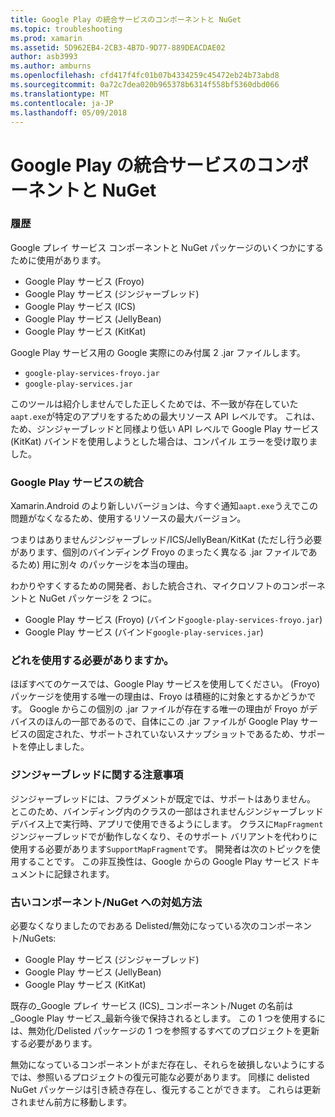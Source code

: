 ```yaml
---
title: Google Play の統合サービスのコンポーネントと NuGet
ms.topic: troubleshooting
ms.prod: xamarin
ms.assetid: 5D962EB4-2CB3-4B7D-9D77-889DEACDAE02
author: asb3993
ms.author: amburns
ms.openlocfilehash: cfd417f4fc01b07b4334259c45472eb24b73abd8
ms.sourcegitcommit: 0a72c7dea020b965378b6314f558bf5360dbd066
ms.translationtype: MT
ms.contentlocale: ja-JP
ms.lasthandoff: 05/09/2018
---
```

# <a name="unifying-google-play-services-components-and-nuget"></a>Google Play の統合サービスのコンポーネントと NuGet

### <a name="history"></a>履歴

Google プレイ サービス コンポーネントと NuGet パッケージのいくつかにするために使用があります。

-   Google Play サービス (Froyo)
-   Google Play サービス (ジンジャーブレッド)
-   Google Play サービス (ICS)
-   Google Play サービス (JellyBean)
-   Google Play サービス (KitKat)

Google Play サービス用の Google 実際にのみ付属 2 .jar ファイルします。

-   `google-play-services-froyo.jar`
-   `google-play-services.jar`

このツールは紹介しませんでした正しくためでは、不一致が存在していた`aapt.exe`が特定のアプリをするための最大リソース API レベルです。 これは、ため、ジンジャーブレッドと同様より低い API レベルで Google Play サービス (KitKat) バインドを使用しようとした場合は、コンパイル エラーを受け取りました。

### <a name="unifying-google-play-services"></a>Google Play サービスの統合

Xamarin.Android のより新しいバージョンは、今すぐ通知`aapt.exe`うえでこの問題がなくなるため、使用するリソースの最大バージョン。

つまりはありませんジンジャーブレッド/ICS/JellyBean/KitKat (ただし行う必要があります、個別のバインディング Froyo のまったく異なる .jar ファイルであるため) 用に別々 のパッケージを本当の理由。

わかりやすくするための開発者、おした統合され、マイクロソフトのコンポーネントと NuGet パッケージを 2 つに。

-   Google Play サービス (Froyo) (バインド`google-play-services-froyo.jar`)
-   Google Play サービス (バインド`google-play-services.jar`)

### <a name="which-one-should-be-used"></a>どれを使用する必要がありますか。

ほぼすべてのケースでは、Google Play サービスを使用してください。 (Froyo) パッケージを使用する唯一の理由は、Froyo は積極的に対象とするかどうかです。 Google からこの個別の .jar ファイルが存在する唯一の理由が Froyo がデバイスのほんの一部であるので、自体にこの .jar ファイルが Google Play サービスの固定された、サポートされていないスナップショットであるため、サポートを停止しました。

### <a name="note-about-gingerbread"></a>ジンジャーブレッドに関する注意事項

ジンジャーブレッドには、フラグメントが既定では、サポートはありません。 とこのため、バインディング内のクラスの一部はされませんジンジャーブレッド デバイス上で実行時、アプリで使用できるようにします。 クラスに`MapFragment`ジンジャーブレッドでが動作しなくなり、そのサポート バリアントを代わりに使用する必要があります`SupportMapFragment`です。 開発者は次のトピックを使用することです。 この非互換性は、Google からの Google Play サービス ドキュメントに記録されます。

### <a name="what-happens-to-the-old-componentsnugets"></a>古いコンポーネント/NuGet への対処方法

必要なくなりましたのでおある Delisted/無効になっている次のコンポーネント/NuGets:

-   Google Play サービス (ジンジャーブレッド)
-   Google Play サービス (JellyBean)
-   Google Play サービス (KitKat)

既存の_Google プレイ サービス (ICS)_ コンポーネント/Nuget の名前は_Google Play サービス_最新今後で保持されるとします。 この 1 つを使用するには、無効化/Delisted パッケージの 1 つを参照するすべてのプロジェクトを更新する必要があります。

無効になっているコンポーネントがまだ存在し、それらを破損しないようにするでは、参照いるプロジェクトの復元可能な必要があります。 同様に delisted NuGet パッケージは引き続き存在し、復元することができます。 これらは更新されません前方に移動します。
